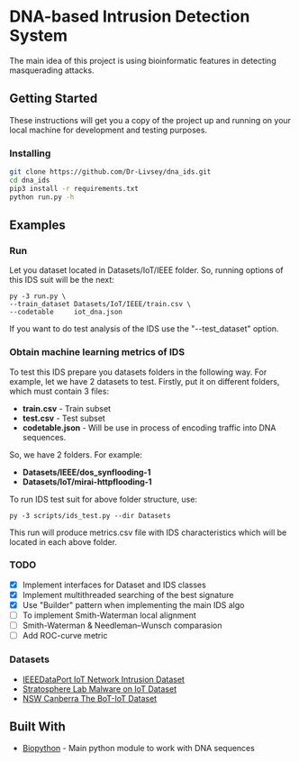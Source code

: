 # DNA-based Intrusion Detection System

The main idea of this project is using bioinformatic features in detecting masquerading attacks. 

## Getting Started

These instructions will get you a copy of the project up and running on your local machine for development and testing purposes.

### Installing

```bash
git clone https://github.com/Dr-Livsey/dna_ids.git
cd dna_ids
pip3 install -r requirements.txt
python run.py -h
```

## Examples

### Run
Let you dataset located in Datasets/IoT/IEEE folder. So, running options of this IDS suit will be the next:
```
py -3 run.py \
--train_dataset Datasets/IoT/IEEE/train.csv \
--codetable     iot_dna.json
```

If you want to do test analysis of the IDS use the "--test_dataset" option.

### Obtain machine learning metrics of IDS
To test this IDS prepare you datasets folders in the following way. 
For example, let we have 2 datasets to test. Firstly, put it on different folders, which must contain 3 files:
- **train.csv** - Train subset
- **test.csv** - Test subset
- **codetable.json** - Will be use in process of encoding traffic into DNA sequences.

So, we have 2 folders. For example:
- **Datasets/IEEE/dos_synflooding-1**
- **Datasets/IoT/mirai-httpflooding-1**

To run IDS test suit for above folder structure, use:
```
py -3 scripts/ids_test.py --dir Datasets
```
This run will produce metrics.csv file with IDS characteristics which will be located in each above folder.

### TODO
- [x] Implement interfaces for Dataset and IDS classes
- [x] Implement multithreaded searching of the best signature
- [x] Use "Builder" pattern when implementing the main IDS algo
- [ ] To implement Smith-Waterman local alignment
- [ ] Smith-Waterman & Needleman–Wunsch comparasion
- [ ] Add ROC-curve metric

### Datasets
- [IEEEDataPort IoT Network Intrusion Dataset](https://ieee-dataport.org/open-access/iot-network-intrusion-dataset)
- [Stratosphere Lab Malware on IoT Dataset](https://www.stratosphereips.org/datasets-iot23)
- [NSW Canberra The BoT-IoT Dataset](https://www.unsw.adfa.edu.au/unsw-canberra-cyber/cybersecurity/ADFA-NB15-Datasets/bot_iot.php)

## Built With

* [Biopython](http://biopython.org/DIST/docs/tutorial/Tutorial.html#htoc32) - Main python module to work with DNA sequences

